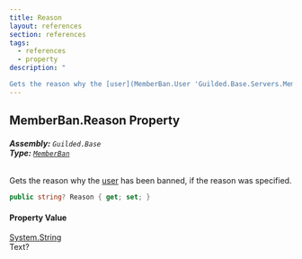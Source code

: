 ```yaml
---
title: Reason
layout: references
section: references
tags:
  - references
  - property
description: "

Gets the reason why the [user](MemberBan.User 'Guilded.Base.Servers.MemberBan.User') has been banned, if the reason was specified."
---
```


## MemberBan.Reason Property
###### **Assembly:** `Guilded.Base`<br/>**Type:** [`MemberBan`](MemberBan 'Guilded.Base.Servers.MemberBan')

Gets the reason why the [user](MemberBan.User 'Guilded.Base.Servers.MemberBan.User') has been banned, if the reason was specified.

```csharp
public string? Reason { get; set; }
```

#### Property Value
[System.String](https://docs.microsoft.com/en-us/dotnet/api/System.String 'System.String')  
Text?